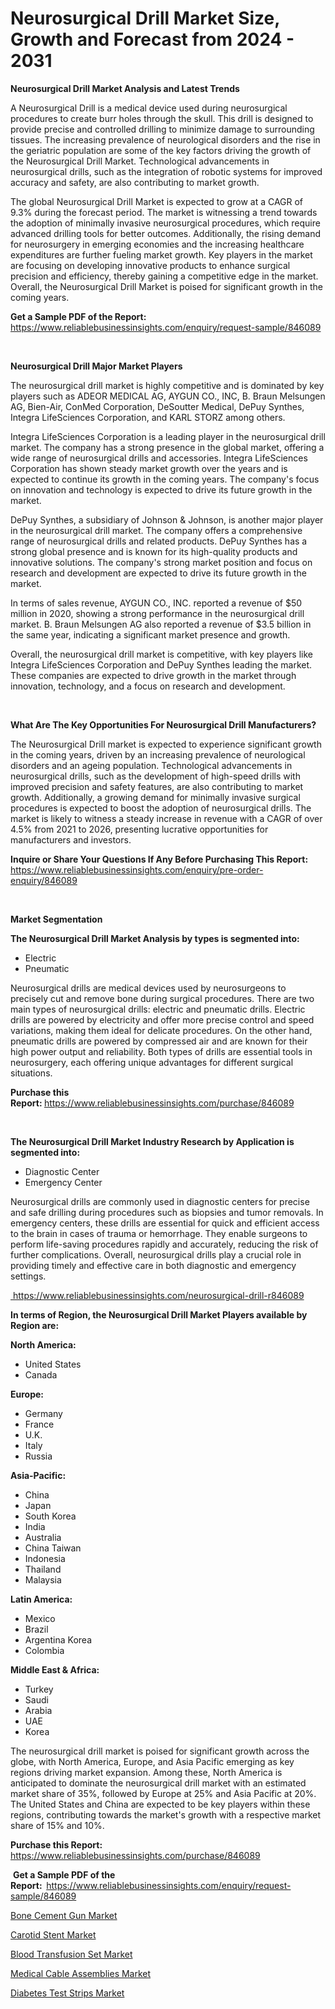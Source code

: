 <p><h1>Neurosurgical Drill Market Size, Growth and Forecast from 2024 - 2031</h1></p><p><strong>Neurosurgical Drill Market Analysis and Latest Trends</strong></p>
<p><p>A Neurosurgical Drill is a medical device used during neurosurgical procedures to create burr holes through the skull. This drill is designed to provide precise and controlled drilling to minimize damage to surrounding tissues. The increasing prevalence of neurological disorders and the rise in the geriatric population are some of the key factors driving the growth of the Neurosurgical Drill Market. Technological advancements in neurosurgical drills, such as the integration of robotic systems for improved accuracy and safety, are also contributing to market growth.</p><p>The global Neurosurgical Drill Market is expected to grow at a CAGR of 9.3% during the forecast period. The market is witnessing a trend towards the adoption of minimally invasive neurosurgical procedures, which require advanced drilling tools for better outcomes. Additionally, the rising demand for neurosurgery in emerging economies and the increasing healthcare expenditures are further fueling market growth. Key players in the market are focusing on developing innovative products to enhance surgical precision and efficiency, thereby gaining a competitive edge in the market. Overall, the Neurosurgical Drill Market is poised for significant growth in the coming years.</p></p>
<p><strong>Get a Sample PDF of the Report:&nbsp;</strong> <a href="https://www.reliablebusinessinsights.com/enquiry/request-sample/846089">https://www.reliablebusinessinsights.com/enquiry/request-sample/846089</a></p>
<p>&nbsp;</p>
<p><strong>Neurosurgical Drill Major Market Players</strong></p>
<p><p>The neurosurgical drill market is highly competitive and is dominated by key players such as ADEOR MEDICAL AG, AYGUN CO., INC, B. Braun Melsungen AG, Bien-Air, ConMed Corporation, DeSoutter Medical, DePuy Synthes, Integra LifeSciences Corporation, and KARL STORZ among others. </p><p>Integra LifeSciences Corporation is a leading player in the neurosurgical drill market. The company has a strong presence in the global market, offering a wide range of neurosurgical drills and accessories. Integra LifeSciences Corporation has shown steady market growth over the years and is expected to continue its growth in the coming years. The company's focus on innovation and technology is expected to drive its future growth in the market.</p><p>DePuy Synthes, a subsidiary of Johnson & Johnson, is another major player in the neurosurgical drill market. The company offers a comprehensive range of neurosurgical drills and related products. DePuy Synthes has a strong global presence and is known for its high-quality products and innovative solutions. The company's strong market position and focus on research and development are expected to drive its future growth in the market.</p><p>In terms of sales revenue, AYGUN CO., INC. reported a revenue of $50 million in 2020, showing a strong performance in the neurosurgical drill market. B. Braun Melsungen AG also reported a revenue of $3.5 billion in the same year, indicating a significant market presence and growth.</p><p>Overall, the neurosurgical drill market is competitive, with key players like Integra LifeSciences Corporation and DePuy Synthes leading the market. These companies are expected to drive growth in the market through innovation, technology, and a focus on research and development.</p></p>
<p>&nbsp;</p>
<p><strong>What Are The Key Opportunities For Neurosurgical Drill Manufacturers?</strong></p>
<p><p>The Neurosurgical Drill market is expected to experience significant growth in the coming years, driven by an increasing prevalence of neurological disorders and an ageing population. Technological advancements in neurosurgical drills, such as the development of high-speed drills with improved precision and safety features, are also contributing to market growth. Additionally, a growing demand for minimally invasive surgical procedures is expected to boost the adoption of neurosurgical drills. The market is likely to witness a steady increase in revenue with a CAGR of over 4.5% from 2021 to 2026, presenting lucrative opportunities for manufacturers and investors.</p></p>
<p><strong>Inquire or Share Your Questions If Any Before Purchasing This Report:</strong> <a href="https://www.reliablebusinessinsights.com/enquiry/pre-order-enquiry/846089">https://www.reliablebusinessinsights.com/enquiry/pre-order-enquiry/846089</a></p>
<p>&nbsp;</p>
<p><strong>Market Segmentation</strong></p>
<p><strong>The Neurosurgical Drill Market Analysis by types is segmented into:</strong></p>
<p><ul><li>Electric</li><li>Pneumatic</li></ul></p>
<p><p>Neurosurgical drills are medical devices used by neurosurgeons to precisely cut and remove bone during surgical procedures. There are two main types of neurosurgical drills: electric and pneumatic drills. Electric drills are powered by electricity and offer more precise control and speed variations, making them ideal for delicate procedures. On the other hand, pneumatic drills are powered by compressed air and are known for their high power output and reliability. Both types of drills are essential tools in neurosurgery, each offering unique advantages for different surgical situations.</p></p>
<p><strong>Purchase this Report:&nbsp;</strong><a href="https://www.reliablebusinessinsights.com/purchase/846089">https://www.reliablebusinessinsights.com/purchase/846089</a></p>
<p>&nbsp;</p>
<p><strong>The Neurosurgical Drill Market Industry Research by Application is segmented into:</strong></p>
<p><ul><li>Diagnostic Center</li><li>Emergency Center</li></ul></p>
<p><p>Neurosurgical drills are commonly used in diagnostic centers for precise and safe drilling during procedures such as biopsies and tumor removals. In emergency centers, these drills are essential for quick and efficient access to the brain in cases of trauma or hemorrhage. They enable surgeons to perform life-saving procedures rapidly and accurately, reducing the risk of further complications. Overall, neurosurgical drills play a crucial role in providing timely and effective care in both diagnostic and emergency settings.</p></p>
<p><a href="https://www.reliablebusinessinsights.com/neurosurgical-drill-r846089">&nbsp;https://www.reliablebusinessinsights.com/neurosurgical-drill-r846089</a></p>
<p><strong>In terms of Region, the Neurosurgical Drill Market Players available by Region are:</strong></p>
<p>
    <p> <strong> North America: </strong>
        <ul>
            <li>United States</li>
            <li>Canada</li>
        </ul>
        </p> 
    <p> <strong> Europe: </strong>
        <ul>
            <li>Germany</li>
            <li>France</li>
            <li>U.K.</li>
            <li>Italy</li>
            <li>Russia</li>
        </ul>
        </p> 
    <p> <strong> Asia-Pacific: </strong>
        <ul>
            <li>China</li>
            <li>Japan</li>
            <li>South Korea</li>
            <li>India</li>
            <li>Australia</li>
            <li>China Taiwan</li>
            <li>Indonesia</li>
            <li>Thailand</li>
            <li>Malaysia</li>
        </ul>
        </p> 
    <p> <strong> Latin America: </strong>
        <ul>
            <li>Mexico</li>
            <li>Brazil</li>
            <li>Argentina Korea</li>
            <li>Colombia</li>
        </ul>
        </p> 
    <p> <strong> Middle East & Africa: </strong>
        <ul>
            <li>Turkey</li>
            <li>Saudi</li>
            <li>Arabia</li>
            <li>UAE</li>
            <li>Korea</li>
        </ul>
    </p>
    </p>
<p><p>The neurosurgical drill market is poised for significant growth across the globe, with North America, Europe, and Asia Pacific emerging as key regions driving market expansion. Among these, North America is anticipated to dominate the neurosurgical drill market with an estimated market share of 35%, followed by Europe at 25% and Asia Pacific at 20%. The United States and China are expected to be key players within these regions, contributing towards the market's growth with a respective market share of 15% and 10%.</p></p>
<p><strong>Purchase this Report: </strong><a href="https://www.reliablebusinessinsights.com/purchase/846089">https://www.reliablebusinessinsights.com/purchase/846089</a></p>
<p>&nbsp;<strong>Get a Sample PDF of the Report:&nbsp;&nbsp;</strong><a href="https://www.reliablebusinessinsights.com/enquiry/request-sample/846089">https://www.reliablebusinessinsights.com/enquiry/request-sample/846089</a></p>
<p><strong></strong></p>
<p><p><a href="https://github.com/sydneyHley85/Market-Research-Report-List-1/blob/main/bone-cement-gun-market.md">Bone Cement Gun Market</a></p><p><a href="https://github.com/JordyBecker/Market-Research-Report-List-1/blob/main/carotid-stent-market.md">Carotid Stent Market</a></p><p><a href="https://github.com/ochgvvcj16/Market-Research-Report-List-1/blob/main/blood-transfusion-set-market.md">Blood Transfusion Set Market</a></p><p><a href="https://github.com/trameciabutler45/Market-Research-Report-List-1/blob/main/medical-cable-assemblies-market.md">Medical Cable Assemblies Market</a></p><p><a href="https://github.com/JosephMorgnlvXXff/Market-Research-Report-List-1/blob/main/diabetes-test-strips-market.md">Diabetes Test Strips Market</a></p></p>